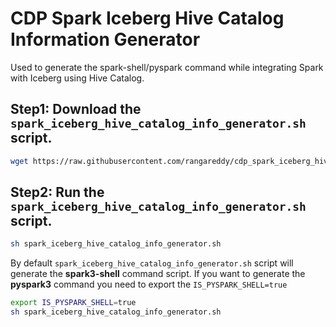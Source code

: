 # CDP Spark Iceberg Hive Catalog Information Generator

Used to generate the spark-shell/pyspark command while integrating Spark with Iceberg using Hive Catalog.

## Step1: Download the `spark_iceberg_hive_catalog_info_generator.sh` script.

```sh
wget https://raw.githubusercontent.com/rangareddy/cdp_spark_iceberg_hive_catalog_info_generator/main/spark_iceberg_hive_catalog_info_generator.sh
```

## Step2: Run the `spark_iceberg_hive_catalog_info_generator.sh` script.

```sh
sh spark_iceberg_hive_catalog_info_generator.sh
```

By default `spark_iceberg_hive_catalog_info_generator.sh` script will generate the **spark3-shell** command script. If you want to generate the **pyspark3** command you need to export the `IS_PYSPARK_SHELL=true`

```sh
export IS_PYSPARK_SHELL=true
sh spark_iceberg_hive_catalog_info_generator.sh
```

